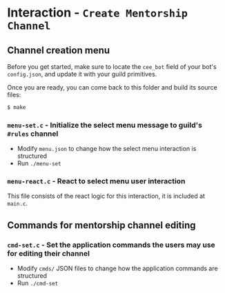 # Interaction - `Create Mentorship Channel`

## Channel creation menu

Before you get started, make sure to locate the `cee_bot` field of your bot's `config.json`, and
update it with your guild primitives.

Once you are ready, you can come back to this folder and build its source files:
```bash
$ make
```

### `menu-set.c` - Initialize the select menu message to guild's `#rules` channel

* Modify `menu.json` to change how the select menu interaction is structured
* Run `./menu-set`

### `menu-react.c` - React to select menu user interaction

This file consists of the react logic for this interaction, it is included at `main.c`.

## Commands for mentorship channel editing

### `cmd-set.c` - Set the application commands the users may use for editing their channel

* Modify `cmds/` JSON files to change how the application commands are structured
* Run `./cmd-set`
